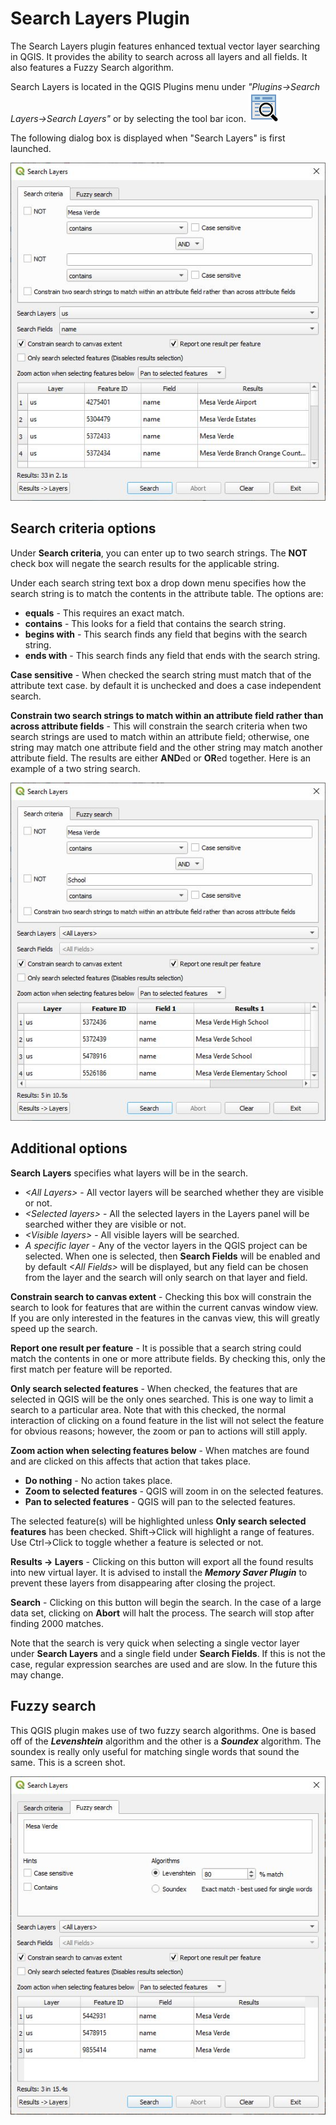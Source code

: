 # Search Layers Plugin

The Search Layers plugin features enhanced textual vector layer searching in QGIS. It provides the ability to search across all layers and all fields. It also features a Fuzzy Search algorithm.

Search Layers is located in the QGIS Plugins menu under *"Plugins->Search Layers->Search Layers"* or by selecting the tool bar icon. ![Toolbar Icon](icon.png)

The following dialog box is displayed when "Search Layers" is first launched.

![Search Layers Dialog](doc/layersearch.jpg)

## Search criteria options
Under **Search criteria**, you can enter up to two search strings. The **NOT** check box will negate the search results for the applicable string.

Under each search string text box a drop down menu specifies how the search string is to match the contents in the attribute table. The options are: 

* **equals** - This requires an exact match.
* **contains** - This looks for a field that contains the search string.
* **begins with** - This search finds any field that begins with the search string.
* **ends with** - This search finds any field that ends with the search string.

**Case sensitive** - When checked the search string must match that of the attribute text case. by default it is unchecked and does a case independent search.

**Constrain two search strings to match within an attribute field rather than across attribute fields** - This will constrain the search criteria when two search strings are used to match within an attribute field; otherwise, one string may match one attribute field and the other string may match another attribute field. The results are either **AND**ed or **OR**ed together. Here is an example of a two string search.

![Search Layers Dialog](doc/layersearch2.jpg)

## Additional options

**Search Layers** specifies what layers will be in the search.

* *&lt;All Layers&gt;* - All vector layers will be searched whether they are visible or not.
* *&lt;Selected layers&gt;* - All the selected layers in the Layers panel will be searched wither they are visible or not.
* *&lt;Visible layers&gt;* - All visible layers will be searched.
* *A specific layer* - Any of the vector layers in the QGIS project can be selected. When one is selected, then **Search Fields** will be enabled and by default *&lt;All Fields&gt;* will be displayed, but any field can be chosen from the layer and the search will only search on that layer and field.

**Constrain search to canvas extent** - Checking this box will constrain the search to look for features that are within the current canvas window view. If you are only interested in the features in the canvas view, this will greatly speed up the search.

**Report one result per feature** - It is possible that a search string could match the contents in one or more attribute fields. By checking this, only the first match per feature will be reported.

**Only search selected features** - When checked, the features that are selected in QGIS will be the only ones searched. This is one way to limit a search to a particular area. Note that with this checked, the normal interaction of clicking on a found feature in the list will not select the feature for obvious reasons; however, the zoom or pan to actions will still apply.

**Zoom action when selecting features below** - When matches are found and are clicked on this affects that action that takes place.

* **Do nothing** - No action takes place.
* **Zoom to selected features** - QGIS will zoom in on the selected features.
* **Pan to selected features** - QGIS will pan to the selected features.

The selected feature(s) will be highlighted unless **Only search selected features** has been checked. Shift->Click will highlight a range of features. Use Ctrl->Click to toggle whether a feature is selected or not. 

**Results -> Layers** - Clicking on this button will export all the found results into new virtual layer. It is advised to install the ***Memory Saver Plugin*** to prevent these layers from disappearing after closing the project.

**Search** - Clicking on this button will begin the search. In the case of a large data set, clicking on **Abort** will halt the process. The search will stop after finding 2000 matches.

Note that the search is very quick when selecting a single vector layer under **Search Layers** and a single field under **Search Fields**. If this is not the case, regular expression searches are used and are slow. In the future this may change.

## Fuzzy search

This QGIS plugin makes use of two fuzzy search algorithms. One is based off of the ***Levenshtein*** algorithm and the other is a ***Soundex*** algorithm. The soundex is really only useful for matching single words that sound the same. This is a screen shot.

![Search Layers Dialog](doc/layersearch3.jpg)
